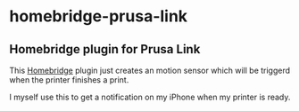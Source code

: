 # homebridge-prusa-link

## Homebridge plugin for Prusa Link

This [Homebridge](https://github.com/homebridge/homebridge) plugin just creates an motion sensor which will be triggerd when the printer finishes a print.

I myself use this to get a notification on my iPhone when my printer is ready.
